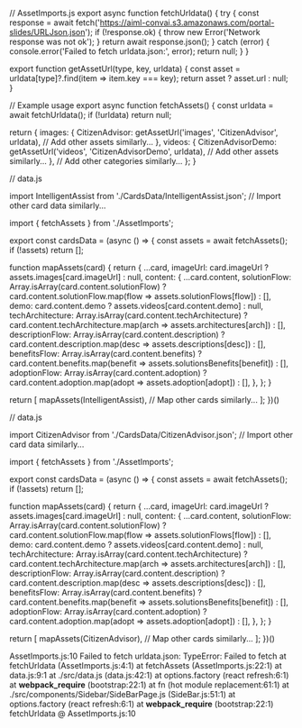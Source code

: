 // AssetImports.js
export async function fetchUrldata() {
  try {
    const response = await fetch('https://aiml-convai.s3.amazonaws.com/portal-slides/URLJson.json');
    if (!response.ok) {
      throw new Error('Network response was not ok');
    }
    return await response.json();
  } catch (error) {
    console.error('Failed to fetch urldata.json:', error);
    return null;
  }
}

export function getAssetUrl(type, key, urldata) {
  const asset = urldata[type]?.find(item => item.key === key);
  return asset ? asset.url : null;
}

// Example usage
export async function fetchAssets() {
  const urldata = await fetchUrldata();
  if (!urldata) return null;

  return {
    images: {
      CitizenAdvisor: getAssetUrl('images', 'CitizenAdvisor', urldata),
      // Add other assets similarly...
    },
    videos: {
      CitizenAdvisorDemo: getAssetUrl('videos', 'CitizenAdvisorDemo', urldata),
      // Add other assets similarly...
    },
    // Add other categories similarly...
  };
}



// data.js

import IntelligentAssist from './CardsData/IntelligentAssist.json';
// Import other card data similarly...

import { fetchAssets } from './AssetImports';

export const cardsData = (async () => {
  const assets = await fetchAssets();
  if (!assets) return [];

  function mapAssets(card) {
    return {
      ...card,
      imageUrl: card.imageUrl ? assets.images[card.imageUrl] : null,
      content: {
        ...card.content,
        solutionFlow: Array.isArray(card.content.solutionFlow)
          ? card.content.solutionFlow.map(flow => assets.solutionFlows[flow])
          : [],
        demo: card.content.demo ? assets.videos[card.content.demo] : null,
        techArchitecture: Array.isArray(card.content.techArchitecture)
          ? card.content.techArchitecture.map(arch => assets.architectures[arch])
          : [],
        descriptionFlow: Array.isArray(card.content.description)
          ? card.content.description.map(desc => assets.descriptions[desc])
          : [],
        benefitsFlow: Array.isArray(card.content.benefits)
          ? card.content.benefits.map(benefit => assets.solutionsBenefits[benefit])
          : [],
        adoptionFlow: Array.isArray(card.content.adoption)
          ? card.content.adoption.map(adopt => assets.adoption[adopt])
          : [],
      },
    };
  }

  return [
    mapAssets(IntelligentAssist),
    // Map other cards similarly...
  ];
})()


// data.js

import CitizenAdvisor from './CardsData/CitizenAdvisor.json';
// Import other card data similarly...

import { fetchAssets } from './AssetImports';

export const cardsData = (async () => {
  const assets = await fetchAssets();
  if (!assets) return [];

  function mapAssets(card) {
    return {
      ...card,
      imageUrl: card.imageUrl ? assets.images[card.imageUrl] : null,
      content: {
        ...card.content,
        solutionFlow: Array.isArray(card.content.solutionFlow)
          ? card.content.solutionFlow.map(flow => assets.solutionFlows[flow])
          : [],
        demo: card.content.demo ? assets.videos[card.content.demo] : null,
        techArchitecture: Array.isArray(card.content.techArchitecture)
          ? card.content.techArchitecture.map(arch => assets.architectures[arch])
          : [],
        descriptionFlow: Array.isArray(card.content.description)
          ? card.content.description.map(desc => assets.descriptions[desc])
          : [],
        benefitsFlow: Array.isArray(card.content.benefits)
          ? card.content.benefits.map(benefit => assets.solutionsBenefits[benefit])
          : [],
        adoptionFlow: Array.isArray(card.content.adoption)
          ? card.content.adoption.map(adopt => assets.adoption[adopt])
          : [],
      },
    };
  }

  return [
    mapAssets(CitizenAdvisor),
    // Map other cards similarly...
  ];
})()




AssetImports.js:10 Failed to fetch urldata.json: 
TypeError: Failed to fetch
    at fetchUrldata (AssetImports.js:4:1)
    at fetchAssets (AssetImports.js:22:1)
    at data.js:9:1
    at ./src/data.js (data.js:42:1)
    at options.factory (react refresh:6:1)
    at __webpack_require__ (bootstrap:22:1)
    at fn (hot module replacement:61:1)
    at ./src/components/Sidebar/SideBarPage.js (SideBar.js:51:1)
    at options.factory (react refresh:6:1)
    at __webpack_require__ (bootstrap:22:1)
fetchUrldata	@	AssetImports.js:10
